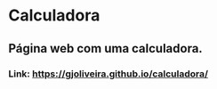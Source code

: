 # Calculadora
## Página web com uma calculadora.
### Link: https://gjoliveira.github.io/calculadora/
